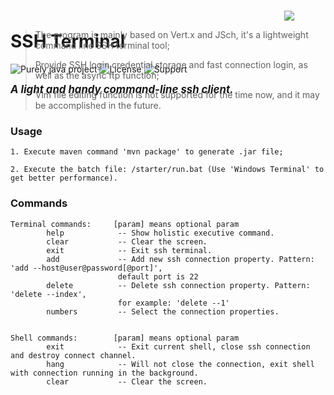 # SSH Terminal 

![Purely java project](https://img.shields.io/badge/Language-java-orange) ![License](https://img.shields.io/badge/License-Apache--2.0-red) ![Support](https://img.shields.io/badge/Support-Windows%2FLinux-%2320B2AA)   

<big>***A light and handy command-line ssh client.***</big>
<div align="right" style="margin-right: 50px; margin-top: -150px">
    <img src="https://raw.githubusercontent.com/Joezeo/ssh_terminal/128bb7a8ce91d98ecd15ed9f51eaeb51dfa70fe0/github.svg">
</div>

> The program is mainly based on Vert.x and JSch, it's a lightweight command line SSH terminal tool;   
>  
> Provide SSH login credential storage and fast connection login, as well as the async ftp function;  
> 
> Vim file editing function is not supported for the time now, and it may be accomplished in the future.  

### Usage
```
1. Execute maven command 'mvn package' to generate .jar file;

2. Execute the batch file: /starter/run.bat (Use 'Windows Terminal' to get better performance).
```

### Commands
```
Terminal commands:     [param] means optional param
        help            -- Show holistic executive command.
        clear           -- Clear the screen.
        exit            -- Exit ssh terminal.
        add             -- Add new ssh connection property. Pattern: 'add --host@user@password[@port]',
                        default port is 22
        delete          -- Delete ssh connection property. Pattern: 'delete --index', 
                        for example: 'delete --1'
        numbers         -- Select the connection properties.


Shell commands:        [param] means optional param
        exit            -- Exit current shell, close ssh connection and destroy connect channel.
        hang            -- Will not close the connection, exit shell with connection running in the background.
        clear           -- Clear the screen.
```